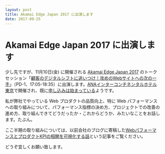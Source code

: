 ```yaml
---
layout: post
title: Akamai Edge Japan 2017 に出演します
date: 2017-09-25
---
```


# Akamai Edge Japan 2017 に出演します

少し先ですが、11月10日(金) に開催される [Akamai Edge Japan 2017](http://www.seminar-reg.jp/akamai/aej2017/) のトークセッション「[顧客のデジタルシフトに追いつけ！攻めのWebサイトへの次の一手](http://www.seminar-reg.jp/akamai/aej2017/#PD-1)」（PD-1、17:05-18:35）に出演します。[ANAインターコンチネンタルホテル東京](http://anaintercontinental-tokyo.jp/)で開催され、既に[申し込みは始まっている](https://www.evt-entry.com/aej2017/)ようです。

私が弊社でやっている Web プロダクトの品質向上、特に Web パフォーマンスへの取り組みについて、パフォーマンス指標の決め方、プロジェクトでの改善の進め方、取り組んできてどうだったか・これからどうか、みたいなことをお話します。たぶん。

ここ半期の取り組みについては、以前会社のブログに寄稿した[WebパフォーマンスとプロダクトKPIの相関を可視化する話](https://developers.cyberagent.co.jp/blog/archives/9540/)という記事をご覧ください。

どうぞ宜しくお願い致します。
